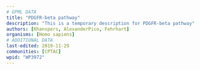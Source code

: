 ```yaml
---
# GPML DATA
title: "PDGFR-beta pathway"
description: "This is a temporary description for PDGFR-beta pathway"
authors: [Khanspers, AlexanderPico, Fehrhart]
organisms: [Homo sapiens]
# ADDITIONAL DATA
last-edited: 2019-11-29
communities: [CPTAC]
wpid: "WP3972"
---
```

